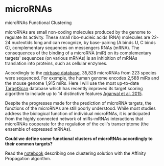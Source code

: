 # microRNAs
microRNAs Functional Clustering

microRNAs are small non-coding molecules produced by the genome to regulate its activity. These small ribo-nucleic acids (RNA) molecules are 22-24 nucleotids long and can recognize, by base-pairing (A binds U, C binds G), complementary sequences on messengers RNAs (mRNA). The consequences of the binding of a microRNA (miR) on its complementary targets' sequences (on various mRNAs) is an inhibition of mRNAs translation into proteins, such as cellular enzymes.
    
Accordingly to the [mirbase database](ftp://mirbase.org/pub/mirbase/CURRENT/README), 35,828 microRNAs from 223 species were sequenced. For exemple, the human genome encodes 2,588 miRs and the mouse genome 1,915 miRs. Here I will use the most up-to-date [TargetScan](http://www.targetscan.org/cgi-bin/targetscan/data_download.cgi?db=vert_70) database which has recently improved its target scoring algorithm to include up to 14 distinctive features [Agarwal et al. 2015](http://elifesciences.org/content/4/e05005).

Despite the progresses made for the prediction of microRNA targets, the functions of the microRNAs are still poorly understood. While most studies address the biological function of individual microRNAs, it is anticipated from the highly connected network of miRs-mRNAs interactions that microRNAs cooperate for the regulation of the cell's transcriptome (the ensemble of expressed mRNAs). 

**Could we define some functional clusters of microRNAs accordingly to their common targets?**

Read the [notebook]("microRNA_network_analysis_with_neo4j_v2.ipynb") describing one clustering solution with the Affinity Propagation algorithm.